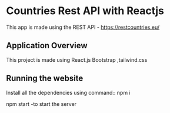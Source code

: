 # Countries Rest API with Reactjs 

This app is made using the REST API  - https://restcountries.eu/


## Application Overview

This project is made using React.js Bootstrap ,tailwind.css

## Running the website

Install all the dependencies using command:: npm i

npm start -to start the server
